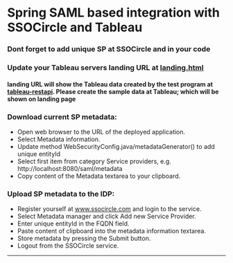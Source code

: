 Spring SAML based integration with SSOCircle and Tableau
====================

### Dont forget to add unique SP at SSOCircle and in your code
### Update your Tableau servers landing URL at [landing.html](https://github.com/inbravo/spring-saml-tableau/blob/master/src/main/resources/templates/landing.html)
#### landing URL will show the Tableau data created by the test program at [tableau-restapi](https://github.com/inbravo/tableau-restapi). Please create the sample data at Tableau; which will be shown on landing page
### Download current SP metadata:
- Open web browser to the URL of the deployed application.
- Select Metadata information.
- Update method WebSecurityConfig.java/metadataGenerator() to add unique entityId
- Select first item from category Service providers, e.g. http://localhost:8080/saml/metadata
- Copy content of the Metadata textarea to your clipboard.

### Upload SP metadata to the IDP:
- Register yourself at www.ssocircle.com and login to the service.
- Select Metadata manager and click Add new Service Provider.
- Enter unique entityId in the FQDN field.
- Paste content of clipboard into the metadata information textarea.
- Store metadata by pressing the Submit button.
- Logout from the SSOCircle service.

---------





